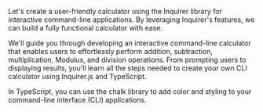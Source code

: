 Let's create a user-friendly calculator using the Inquirer library for interactive command-line applications. By leveraging Inquirer's features, we can build a fully functional calculator with ease.

We'll guide you through developing an interactive command-line calculator that enables users to effortlessly perform addition, subtraction, multiplication, Modulus, and division operations. From prompting users to displaying results, you'll learn all the steps needed to create your own CLI calculator using Inquirer.js and TypeScript.


In TypeScript, you can use the chalk library to add color and styling to your command-line interface (CLI) applications.